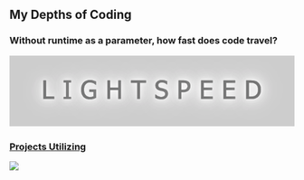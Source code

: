 ## My Depths of Coding 

### Without runtime as a parameter, how fast does code travel?
<a href='https://juanderin.github.io/LightSpeeds/'><img src="readme-imgs/lightspeed.png" height="6%"></a>

### [Projects Utilizing](#f4mb-2text-normal)

 <img src="https://skillicons.dev/icons?i=js,react,redux,ruby,rails,nodejs,expressjs,webpack,html,css,mongodb,postgres,aws,git,&perline=15" />
